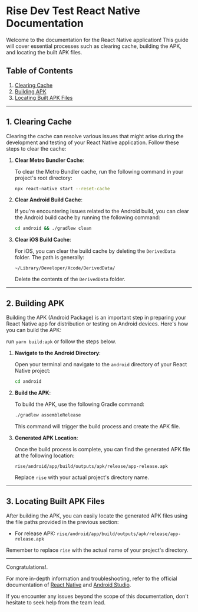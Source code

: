 # Rise Dev Test React Native Documentation

Welcome to the documentation for the React Native application! This guide will cover essential processes such as clearing cache, building the APK, and locating the built APK files.

## Table of Contents

1. [Clearing Cache](#clearing-cache)
2. [Building APK](#building-apk)
3. [Locating Built APK Files](#locating-built-apk-files)

---

## 1. Clearing Cache <a name="clearing-cache"></a>

Clearing the cache can resolve various issues that might arise during the development and testing of your React Native application. Follow these steps to clear the cache:

1. **Clear Metro Bundler Cache**:

   To clear the Metro Bundler cache, run the following command in your project's root directory:

   ```bash
   npx react-native start --reset-cache
   ```

2. **Clear Android Build Cache**:

   If you're encountering issues related to the Android build, you can clear the Android build cache by running the following command:

   ```bash
   cd android && ./gradlew clean
   ```

3. **Clear iOS Build Cache**:

   For iOS, you can clear the build cache by deleting the `DerivedData` folder. The path is generally:

   ```
   ~/Library/Developer/Xcode/DerivedData/
   ```

   Delete the contents of the `DerivedData` folder.

---

## 2. Building APK <a name="building-apk"></a>

Building the APK (Android Package) is an important step in preparing your React Native app for distribution or testing on Android devices. Here's how you can build the APK:

run `yarn build:apk` or follow the steps below.

1. **Navigate to the Android Directory**:

   Open your terminal and navigate to the `android` directory of your React Native project:

   ```bash
   cd android
   ```

2. **Build the APK**:

   To build the APK, use the following Gradle command:

   ```bash
   ./gradlew assembleRelease
   ```

   This command will trigger the build process and create the APK file.

3. **Generated APK Location**:

   Once the build process is complete, you can find the generated APK file at the following location:

   ```
   rise/android/app/build/outputs/apk/release/app-release.apk
   ```

   Replace `rise` with your actual project's directory name.

---

## 3. Locating Built APK Files <a name="locating-built-apk-files"></a>

After building the APK, you can easily locate the generated APK files using the file paths provided in the previous section:

- For release APK: `rise/android/app/build/outputs/apk/release/app-release.apk`

Remember to replace `rise` with the actual name of your project's directory.

---

Congratulations!.

For more in-depth information and troubleshooting, refer to the official documentation of [React Native](https://reactnative.dev/docs/getting-started) and [Android Studio](https://developer.android.com/studio/build/building-cmdline).

If you encounter any issues beyond the scope of this documentation, don't hesitate to seek help from the team lead.
